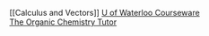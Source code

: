 [[Calculus and Vectors]]
[U of Waterloo Courseware](https://courseware.cemc.uwaterloo.ca/)\
[The Organic Chemistry Tutor](https://www.youtube.com/channel/UCEWpbFLzoYGPfuWUMFPSaoA)

